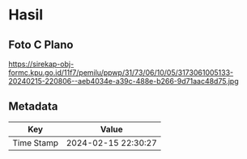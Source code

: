 # Hasil

## Foto C Plano

https://sirekap-obj-formc.kpu.go.id/11f7/pemilu/ppwp/31/73/06/10/05/3173061005133-20240215-220806--aeb4034e-a39c-488e-b266-9d71aac48d75.jpg


## Metadata

| Key        | Value               |
| ---------- | ------------------- |
| Time Stamp | 2024-02-15 22:30:27 |



